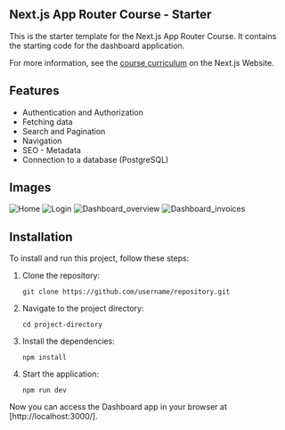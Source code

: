## Next.js App Router Course - Starter

This is the starter template for the Next.js App Router Course. It contains the starting code for the dashboard application.

For more information, see the [course curriculum](https://nextjs.org/learn) on the Next.js Website.

## Features

- Authentication and Authorization
- Fetching data
- Search and Pagination
- Navigation
- SEO - Metadata
- Connection to a database (PostgreSQL)

## Images

![Home](https://github.com/pablogarc/Dashboard-Nextjs-PostgreSQL/assets/43918722/52f95457-38ff-4f6c-9dc8-f300ce660232)
![Login](https://github.com/pablogarc/Dashboard-Nextjs-PostgreSQL/assets/43918722/2ea20a20-cfe5-46d8-a8d4-1e1ec68b5185)
![Dashboard_overview](https://github.com/pablogarc/Dashboard-Nextjs-PostgreSQL/assets/43918722/55136ea8-c37a-4769-a415-d35bc8cf937c)
![Dashboard_invoices](https://github.com/pablogarc/Dashboard-Nextjs-PostgreSQL/assets/43918722/fcb585fa-cc6d-4c16-8801-61b2c39a8502)

## Installation

To install and run this project, follow these steps:

1. Clone the repository:
    ```
    git clone https://github.com/username/repository.git
    ```

2. Navigate to the project directory:
    ```
    cd project-directory
    ```

3. Install the dependencies:
    ```
    npm install
    ```

4. Start the application:
    ```
    npm run dev
    ```

Now you can access the Dashboard app in your browser at [http://localhost:3000/].